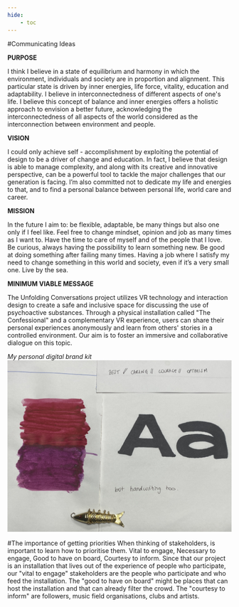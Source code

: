 ```yaml
---
hide:
    - toc
---
```




#Communicating Ideas

**PURPOSE**

I think I believe in a state of equilibrium and harmony in which the environment, individuals and society are in proportion and alignment. This particular state is driven by inner energies, life force, vitality, education and adaptability. I believe in interconnectedness of different aspects of one's life. I believe this concept of balance and inner energies offers a holistic approach to envision a better future, acknowledging the interconnectedness of all aspects of the world considered as the interconnection between environment and people.


**VISION**

I could only achieve self - accomplishment by exploiting the potential of design to be a driver of change and education. In fact, I believe that design is able to manage complexity, and along with its creative and innovative perspective, can be a powerful tool to tackle the major challenges that our generation is facing. I’m also committed not to dedicate my life and energies to that, and to find a personal balance between personal life, world care and career.


**MISSION**

In the future I aim to:
be flexible, adaptable, be many things but also one only if I feel like. Feel free to change mindset, opinion and job as many times as I want to. Have the time to care of myself and of the people that I love. Be curious, always having the possibility to learn something new. Be good at doing something after failing many times. Having a job where I satisfy my need to change something in this world and society, even if it’s a very small one. Live by the sea.



**MINIMUM VIABLE MESSAGE**

The Unfolding Conversations project utilizes VR technology and interaction design to create a safe and inclusive space for discussing the use of psychoactive substances. Through a physical installation called "The Confessional" and a complementary VR experience, users can share their personal experiences anonymously and learn from others' stories in a controlled environment. Our aim is to foster an immersive and collaborative dialogue on this topic.



*My personal digital brand kit*
![](../images/idea/me.jpg)





#The importance of getting priorities
When thinking of stakeholders, is important to learn how to prioritise them. Vital to engage, Necessary to engage, Good to have on board, Courtesy to inform.
Since that our project is an installation that lives out of the experience of people who participate, our "vital to engage" stakeholders are the people who participate and who feed the installation. The "good to have on board" might be places that can host the installation and that can already filter the crowd. The "courtesy to inform" are followers, music field organisations, clubs and artists. 
